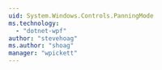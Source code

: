 ```yaml
---
uid: System.Windows.Controls.PanningMode
ms.technology: 
  - "dotnet-wpf"
author: "stevehoag"
ms.author: "shoag"
manager: "wpickett"
---
```

